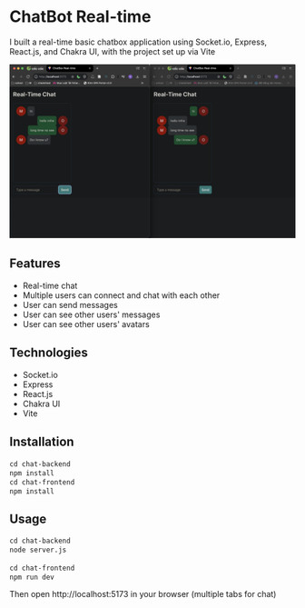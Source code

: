 # ChatBot Real-time

I built a real-time basic chatbox application using Socket.io, Express, React.js, and Chakra UI, with the project set up via Vite

![Screenshot demo](images/chat.png)

## Features

- Real-time chat
- Multiple users can connect and chat with each other
- User can send messages
- User can see other users' messages
- User can see other users' avatars

## Technologies

- Socket.io
- Express
- React.js
- Chakra UI
- Vite

## Installation
```
cd chat-backend
npm install
cd chat-frontend
npm install
```
## Usage
```
cd chat-backend
node server.js

cd chat-frontend
npm run dev
```
Then open http://localhost:5173 in your browser (multiple tabs for chat)

